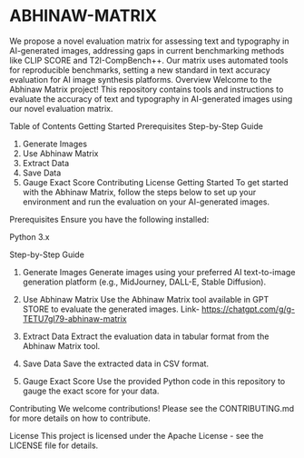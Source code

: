 # ABHINAW-MATRIX
We propose a novel evaluation matrix for assessing text and typography in AI-generated images, addressing gaps in current benchmarking methods like CLIP SCORE and T2I-CompBench++. Our matrix uses automated tools for reproducible benchmarks, setting a new standard in text accuracy evaluation for AI image synthesis platforms.
Overview
Welcome to the Abhinaw Matrix project! This repository contains tools and instructions to evaluate the accuracy of text and typography in AI-generated images using our novel evaluation matrix.

Table of Contents
Getting Started
Prerequisites
Step-by-Step Guide
1. Generate Images
2. Use Abhinaw Matrix
3. Extract Data
4. Save Data
5. Gauge Exact Score
Contributing
License
Getting Started
To get started with the Abhinaw Matrix, follow the steps below to set up your environment and run the evaluation on your AI-generated images.

Prerequisites
Ensure you have the following installed:

Python 3.x


Step-by-Step Guide
1. Generate Images
Generate images using your preferred AI text-to-image generation platform (e.g., MidJourney, DALL-E, Stable Diffusion).

2. Use Abhinaw Matrix
Use the Abhinaw Matrix tool available in GPT STORE to evaluate the generated images. Link- https://chatgpt.com/g/g-TETU7gI79-abhinaw-matrix


3. Extract Data
Extract the evaluation data in tabular format from the Abhinaw Matrix tool.

4. Save Data
Save the extracted data in CSV format.

5. Gauge Exact Score
Use the provided Python code in this repository to gauge the exact score for your data.

Contributing
We welcome contributions! Please see the CONTRIBUTING.md for more details on how to contribute.

License
This project is licensed under the Apache License - see the LICENSE file for details.
